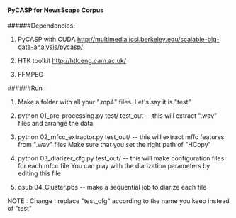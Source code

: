 #### PyCASP for NewsScape Corpus

######Dependencies:

1. PyCASP with CUDA 
http://multimedia.icsi.berkeley.edu/scalable-big-data-analysis/pycasp/

2. HTK toolkit 
http://htk.eng.cam.ac.uk/

3. FFMPEG

######Run :

1. Make a folder with all your ".mp4" files. Let's say it is "test"

2. python 01_pre-processing.py test/ test_out -- this will extract ".wav" files and arrange the data

3. python 02_mfcc_extractor.py test_out/ -- this will extract mffc features from ".wav" files
Make sure that you set the right path of "HCopy"

4. python 03_diarizer_cfg.py test_out/ -- this will make configuration files for each mfcc file
You can play with the diarization parameters by editing this file

5. qsub 04_Cluster.pbs -- make a sequential job to diarize each file

NOTE : Change : replace "test_cfg" according to the name you keep instead of "test" 
